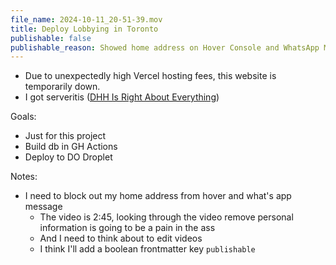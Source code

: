 ```yaml
---
file_name: 2024-10-11_20-51-39.mov
title: Deploy Lobbying in Toronto
publishable: false
publishable_reason: Showed home address on Hover Console and WhatsApp Messages"
---
```


- Due to unexpectedly high Vercel hosting fees, this website is temporarily down.
- I got serveritis ([DHH Is Right About Everything](https://www.youtube.com/watch?v=mTa2d3OLXhg))

Goals:
- Just for this project
- Build db in GH Actions
- Deploy to DO Droplet

Notes:
- I need to block out my home address from hover and what's app message 
    - The video is 2:45, looking through the video remove personal information is going to be a pain in the ass
    - And I need to think about to edit videos
    - I think I'll add a boolean frontmatter key `publishable` 
